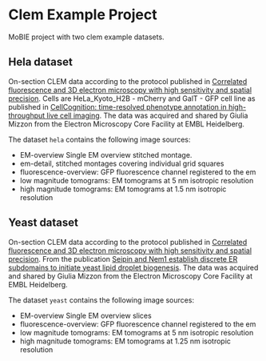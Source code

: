 # Clem Example Project

MoBIE project with two clem example datasets.

## Hela dataset
On-section CLEM data according to the protocol published in [Correlated fluorescence and 3D electron microscopy with high sensitivity and spatial precision](https://doi.org/10.1083/jcb.201009037).
  Cells are HeLa_Kyoto_H2B - mCherry and GalT - GFP cell line as published in [CellCognition: time-resolved phenotype annotation in high-throughput live cell imaging](https://doi.org/10.1038/nmeth.1486).
The data was acquired and shared by Giulia Mizzon from the Electron Microscopy Core Facility at EMBL Heidelberg.

The dataset `hela` contains the following image sources:
- EM-overview Single EM overview stitched montage.
- em-detail, stitched montages covering individual grid squares
- fluorescence-overview: GFP fluorescence channel registered to the em
- low magnitude tomograms: EM tomograms at 5 nm isotropic resolution
- high magnitude tomograms: EM tomograms at 1.5 nm isotropic resolution

## Yeast dataset 
On-section CLEM data according to the protocol published in [Correlated fluorescence and 3D electron microscopy with high sensitivity and spatial precision](https://doi.org/10.1083/jcb.201009037).
From the publication [Seipin and Nem1 establish discrete ER subdomains to initiate yeast lipid droplet biogenesis](https://doi.org/10.1083/jcb.201910177).
The data was acquired and shared by Giulia Mizzon from the Electron Microscopy Core Facility at EMBL Heidelberg.

The dataset `yeast` contains the following image sources:

- EM-overview Single EM overview slices
- fluorescence-overview: GFP fluorescence channel registered to the em
- low magnitude tomograms: EM tomograms at 5 nm isotropic resolution
- high magnitude tomograms: EM tomograms at 1.25 nm isotropic resolution
